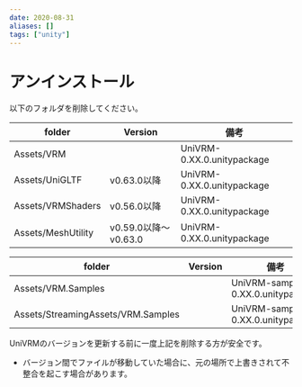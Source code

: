 ```yaml
---
date: 2020-08-31
aliases: []
tags: ["unity"]
---
```


# アンインストール

以下のフォルダを削除してください。

| folder             | Version             | 備考                       |
|--------------------|---------------------|----------------------------|
| Assets/VRM         |                     | UniVRM-0.XX.0.unitypackage |
| Assets/UniGLTF     | v0.63.0以降         | UniVRM-0.XX.0.unitypackage |
| Assets/VRMShaders  | v0.56.0以降         | UniVRM-0.XX.0.unitypackage |
| Assets/MeshUtility | v0.59.0以降～v0.63.0 | UniVRM-0.XX.0.unitypackage |

| folder                             | Version | 備考                               |
|------------------------------------|---------|------------------------------------|
| Assets/VRM.Samples                 |         | UniVRM-samples-0.XX.0.unitypackage |
| Assets/StreamingAssets/VRM.Samples |         | UniVRM-samples-0.XX.0.unitypackage |

UniVRMのバージョンを更新する前に一度上記を削除する方が安全です。

* バージョン間でファイルが移動していた場合に、元の場所で上書きされて不整合を起こす場合があります。
